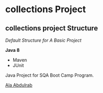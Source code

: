 # collections Project
## collections project Structure

*Default Structure for A Basic Project*

**Java 8**

* Maven
* JUnit

Java Project for SQA Boot Camp Program. 

[Ala Abdulrab](http://sqasolution.com)
